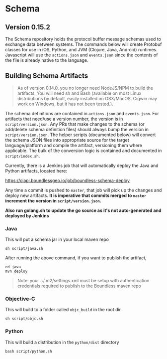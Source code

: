 # Schema

## Version 0.15.2

The Schema repository holds the protocol buffer message schemas used to exchange data between systems.
The commands below will create Protobuf classes for use in iOS, Python, and JVM (Clojure, Java, Android) runtimes.
Javascript will use the `actions.json` and `events.json` since the contents of the file is already native to the language.

## Building Schema Artifacts
> As of version 0.14.0, you no longer need NodeJS/NPM to build the artifacts. You will need sh and Bash (available on
most Linux distributions by default, easily installed on OSX/MacOS. Cigwin may work on Windows, but it has not been
tested.).

The schema definitions are contained in `actions.json` and `events.json`. For artifacts that need/use a version number,
the version is in `script/version.json`. Any PRs that make changes to the schema (or add/delete schema definition files)
should always bump the version in `script/version.json`. The helper scripts (documented below) will convert the schema
JSON files into appropriate source for the target language/platform and compile the artifact, versioning them where
applicable. The bulk of the conversion logic is contained and documented in `script/index.sh`.

Currently, there is a Jenkins job that will automatically deploy the Java and Python artifacts, located here:

https://ciapi.boundlessgeo.io/job/boundless-schema-deploy

Any time a commit is pushed to `master`, that job will pick up the changes and deploy new artifacts. **It is imperative
that commits merged to `master` increment the version in `script/version.json`.**

**Also run golang.sh to update the go source as it's not auto-generated and deployed by Jenkins**

### Java
This will put a schema jar in your local maven repo

```
sh script/java.sh
```

After running the above command, if you want to publish the artifact,

```
cd java
mvn deploy
```
> Note: your ~/.m2/settings.xml must be setup with authentication
> credentials required to publish to the Boundless maven repo


### Objective-C
This will build to a folder called `objc_build` in the root dir

```
sh script/objc.sh
```

### Python
This will build a distribution in the `python/dist` directory

```
bash script/python.sh
```
